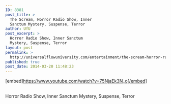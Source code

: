 ```yaml
---
ID: 8381
post_title: >
  The Scream, Horror Radio Show, Inner
  Sanctum Mystery, Suspense, Terror
author: UfU
post_excerpt: >
  Horror Radio Show, Inner Sanctum
  Mystery, Suspense, Terror
layout: post
permalink: >
  http://universalflowuniversity.com/entertainment/the-scream-horror-radio-show-inner-sanctum-mystery-suspense-terror/
published: true
post_date: 2014-03-20 11:48:23
---
```

[embed]https://www.youtube.com/watch?v=75NjaEk3N_o[/embed]</br></br>
<p>Horror Radio Show, Inner Sanctum Mystery, Suspense, Terror</p>